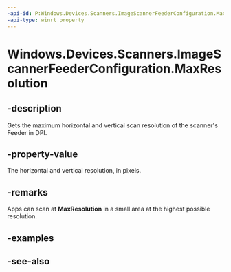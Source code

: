 ----api-id: P:Windows.Devices.Scanners.ImageScannerFeederConfiguration.MaxResolution
-api-type: winrt property
---<!-- Property syntaxpublic Windows.Devices.Scanners.ImageScannerResolution MaxResolution { get; }--># Windows.Devices.Scanners.ImageScannerFeederConfiguration.MaxResolution## -descriptionGets the maximum horizontal and vertical scan resolution of the scanner's Feeder in DPI.## -property-valueThe horizontal and vertical resolution, in pixels.## -remarksApps can scan at **MaxResolution** in a small area at the highest possible resolution.## -examples## -see-also